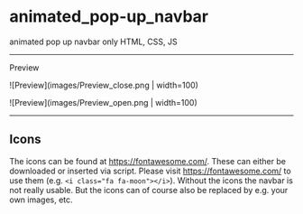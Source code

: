 # animated_pop-up_navbar

 animated pop up navbar only HTML, CSS, JS

--------------------------------------------------
Preview

 ![Preview](images/Preview_close.png | width=100)

 ![Preview](images/Preview_open.png | width=100)

-------------------------------------------------

## Icons
The icons can be found at https://fontawesome.com/. These can either be downloaded or inserted via script. Please visit https://fontawesome.com/ to use them (e.g. `<i class="fa fa-moon"></i>`).
Without the icons the navbar is not really usable. But the icons can of course also be replaced by e.g. your own images, etc.
